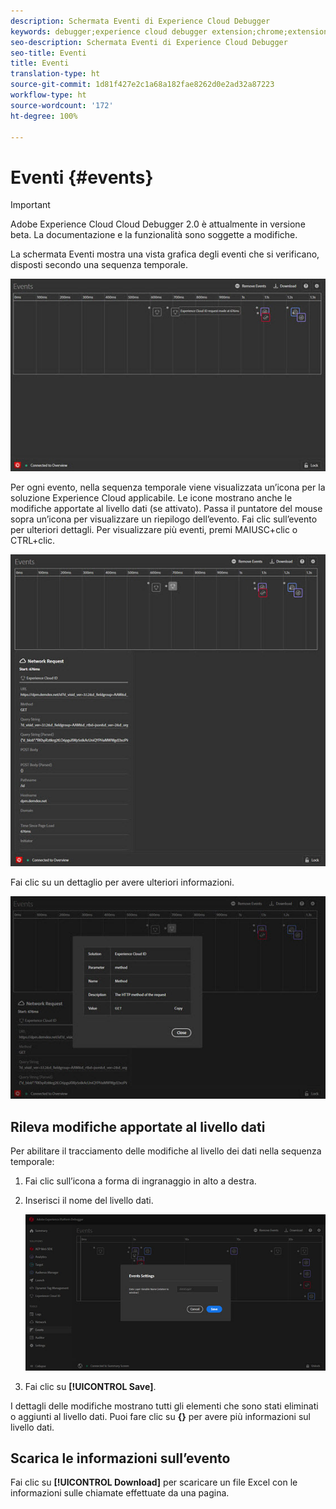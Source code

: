 ```yaml
---
description: Schermata Eventi di Experience Cloud Debugger
keywords: debugger;experience cloud debugger extension;chrome;extension;events;dtm;target
seo-description: Schermata Eventi di Experience Cloud Debugger
seo-title: Eventi
title: Eventi
translation-type: ht
source-git-commit: 1d81f427e2c1a68a182fae8262d0e2ad32a87223
workflow-type: ht
source-wordcount: '172'
ht-degree: 100%

---
```



# Eventi {#events}

>[!IMPORTANT]
>
>Adobe Experience Cloud Cloud Debugger 2.0 è attualmente in versione beta. La documentazione e la funzionalità sono soggette a modifiche.

La schermata Eventi mostra una vista grafica degli eventi che si verificano, disposti secondo una sequenza temporale.

![](assets/events.jpg)

Per ogni evento, nella sequenza temporale viene visualizzata un’icona per la soluzione Experience Cloud applicabile. Le icone mostrano anche le modifiche apportate al livello dati (se attivato). Passa il puntatore del mouse sopra un’icona per visualizzare un riepilogo dell’evento. Fai clic sull’evento per ulteriori dettagli. Per visualizzare più eventi, premi MAIUSC+clic o CTRL+clic.

![](assets/events-details.jpg)

Fai clic su un dettaglio per avere ulteriori informazioni.

![](assets/events-details-more.jpg)

## Rileva modifiche apportate al livello dati

Per abilitare il tracciamento delle modifiche al livello dei dati nella sequenza temporale:

1. Fai clic sull’icona a forma di ingranaggio in alto a destra.
1. Inserisci il nome del livello dati.

   ![](assets/event-datalayer.jpg)

1. Fai clic su **[!UICONTROL Save]**.

I dettagli delle modifiche mostrano tutti gli elementi che sono stati eliminati o aggiunti al livello dati. Puoi fare clic su **{}** per avere più informazioni sul livello dati.

## Scarica le informazioni sull’evento

Fai clic su **[!UICONTROL Download]** per scaricare un file Excel con le informazioni sulle chiamate effettuate da una pagina.